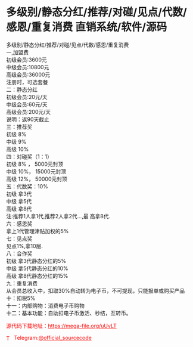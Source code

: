 # 多级别/静态分红/推荐/对碰/见点/代数/感恩/重复消费 直销系统/软件/源码

多级别/静态分红/推荐/对碰/见点/代数/感恩/重复消费<br>一,加盟费<br>初级会员:3600元<br>中级会员:10800元<br>高级会员:36000元<br>注册时，可选套餐<br>二：静态分红<br>初级会员:20元/天<br>中级会员:60元/天<br>高级会员:200元/天<br>说明：返90天截止<br>三：推荐奖<br>初级 8%<br>中级 9%<br>高级 10%<br>四：对碰奖（1：1）<br>初级 8% ， 5000元封顶<br>中级 10%， 15000元封顶<br>高级 12%， 50000元封顶<br>五：代数奖：10%<br>初级 拿3代<br>中级 拿5代<br>高级 拿8代<br>注:推荐1人拿1代,推荐2人拿2代...,最 高拿8代.<br>六：感恩奖<br>拿上1代管理津贴加权的5%<br>七：见点奖<br>见点1%,拿10层.<br>八：合作奖<br>初级 拿3代静态分红的5%<br>中级 拿5代静态分红的10%<br>高级 拿8代静态分红的15%<br>九：重复消费<br>从会员总收入中，扣取30%自动转为电子币，不可提现，只能报单或购买产品<br>十：扣税5%<br>十一：内部购物：消费电子币购物<br>十二：基本功能：自助扣电子币激活、秒结，互转币。<br>


<p style="color: red;">源代码下载地址：<a href="https://mega-file.org/uUvLT" style="color: red;">https://mega-file.org/uUvLT</a></p><p style="color: red;"><img src="https://cdn-icons-png.flaticon.com/512/2111/2111646.png" alt="Telegram Icon" style="width: 16px; vertical-align: middle; margin-right: 5px;">Telegram:<a href="https://t.me/official_sourcecode" style="color: red;">@official_sourcecode</a></p>